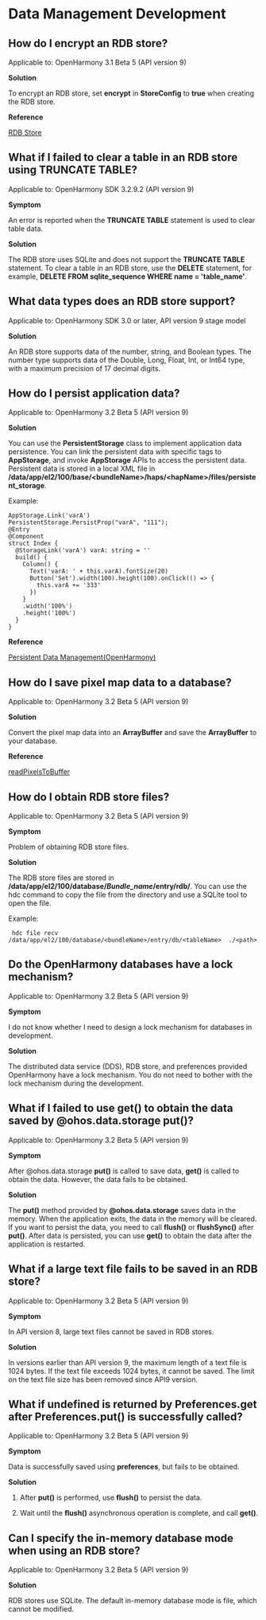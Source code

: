 # Data Management Development


## How do I encrypt an RDB store?

Applicable to: OpenHarmony 3.1 Beta 5 (API version 9)

**Solution**

To encrypt an RDB store, set **encrypt** in **StoreConfig** to **true** when creating the RDB store.

**Reference**

[RDB Store](../reference/apis/js-apis-data-relationalStore.md#storeconfig)

## What if I failed to clear a table in an RDB store using TRUNCATE TABLE?

Applicable to: OpenHarmony SDK 3.2.9.2 (API version 9)

**Symptom**

An error is reported when the **TRUNCATE TABLE** statement is used to clear table data.

**Solution**

The RDB store uses SQLite and does not support the **TRUNCATE TABLE** statement. To clear a table in an RDB store, use the **DELETE** statement, for example, **DELETE FROM sqlite\_sequence WHERE name = 'table\_name'**.

## What data types does an RDB store support?

Applicable to: OpenHarmony SDK 3.0 or later, API version 9 stage model

**Solution**

An RDB store supports data of the number, string, and Boolean types. The number type supports data of the Double, Long, Float, Int, or Int64 type, with a maximum precision of 17 decimal digits.

## How do I persist application data?

Applicable to: OpenHarmony 3.2 Beta 5 (API version 9)

**Solution**

You can use the **PersistentStorage** class to implement application data persistence. You can link the persistent data with specific tags to **AppStorage**, and invoke **AppStorage** APIs to access the persistent data. Persistent data is stored in a local XML file in **/data/app/el2/100/base/<bundleName\>/haps/<hapName\>/files/persistent\_storage**.

Example:

```
AppStorage.Link('varA')
PersistentStorage.PersistProp("varA", "111");
@Entry
@Component
struct Index {
  @StorageLink('varA') varA: string = ''
  build() {
    Column() {
      Text('varA: ' + this.varA).fontSize(20)
      Button('Set').width(100).height(100).onClick(() => {
        this.varA += '333'
      })
    }
    .width('100%')
    .height('100%')
  }
}
```

**Reference**

[Persistent Data Management\(OpenHarmony\)](../quick-start/arkts-persiststorage.md)

## How do I save pixel map data to a database? 

Applicable to: OpenHarmony 3.2 Beta 5 (API version 9)

**Solution**

Convert the pixel map data into an **ArrayBuffer** and save the **ArrayBuffer** to your database.

**Reference**

[readPixelsToBuffer](../reference/apis/js-apis-image.md#readpixelstobuffer7-1)

## How do I obtain RDB store files?

Applicable to: OpenHarmony 3.2 Beta 5 (API version 9)

**Symptom**

Problem of obtaining RDB store files.

**Solution**

The RDB store files are stored in **/data/app/el2/100/database/*Bundle_name*/entry/rdb/**. You can use the hdc command to copy the file from the directory and use a SQLite tool to open the file.

Example:

```
 hdc file recv /data/app/el2/100/database/<bundleName>/entry/db/<tableName>  ./<path>
```

## Do the OpenHarmony databases have a lock mechanism?

Applicable to: OpenHarmony 3.2 Beta 5 (API version 9)

**Symptom**

I do not know whether I need to design a lock mechanism for databases in development.   

**Solution**

The distributed data service (DDS), RDB store, and preferences provided OpenHarmony have a lock mechanism. You do not need to bother with the lock mechanism during the development.

## What if I failed to use get() to obtain the data saved by @ohos.data.storage put()?

Applicable to: OpenHarmony 3.2 Beta 5 (API version 9)

**Symptom**

After @ohos.data.storage **put()** is called to save data, **get()** is called to obtain the data. However, the data fails to be obtained.

**Solution**

The **put()** method provided by **@ohos.data.storage** saves data in the memory. When the application exits, the data in the memory will be cleared. If you want to persist the data, you need to call **flush()** or **flushSync()** after **put()**. After data is persisted, you can use **get()** to obtain the data after the application is restarted.


## What if a large text file fails to be saved in an RDB store?

Applicable to: OpenHarmony 3.2 Beta 5 (API version 9)

**Symptom**

In API version 8, large text files cannot be saved in RDB stores.

**Solution**

In versions earlier than API version 9, the maximum length of a text file is 1024 bytes. If the text file exceeds 1024 bytes, it cannot be saved.
The limit on the text file size has been removed since API9 version.

## What if **undefined** is returned by **Preferences.get** after **Preferences.put()** is successfully called?

Applicable to: OpenHarmony 3.2 Beta 5 (API version 9)

**Symptom**

Data is successfully saved using **preferences**, but fails to be obtained.

**Solution**

1. After **put()** is performed, use **flush()** to persist the data.

2. Wait until the **flush()** asynchronous operation is complete, and call **get()**.

## Can I specify the in-memory database mode when using an RDB store?

Applicable to: OpenHarmony 3.2 Beta 5 (API version 9)

**Solution**

RDB stores use SQLite. The default in-memory database mode is file, which cannot be modified.
